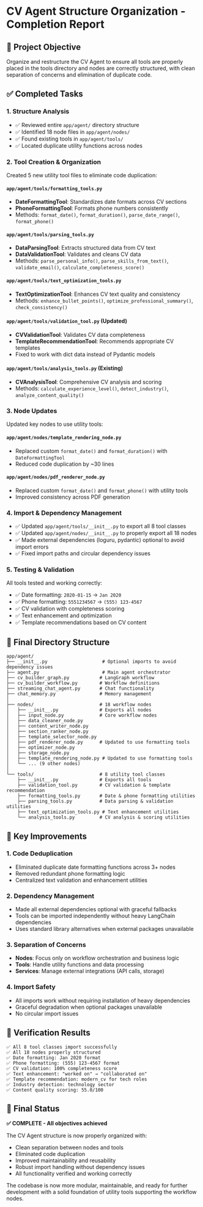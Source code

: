 # CV Agent Structure Organization - Completion Report

## 🎯 Project Objective
Organize and restructure the CV Agent to ensure all tools are properly placed in the tools directory and nodes are correctly structured, with clean separation of concerns and elimination of duplicate code.

## ✅ Completed Tasks

### 1. **Structure Analysis**
- ✅ Reviewed entire `app/agent/` directory structure
- ✅ Identified 18 node files in `app/agent/nodes/`
- ✅ Found existing tools in `app/agent/tools/`
- ✅ Located duplicate utility functions across nodes

### 2. **Tool Creation & Organization**
Created 5 new utility tool files to eliminate code duplication:

#### `app/agent/tools/formatting_tools.py`
- **DateFormattingTool**: Standardizes date formats across CV sections
- **PhoneFormattingTool**: Formats phone numbers consistently
- Methods: `format_date()`, `format_duration()`, `parse_date_range()`, `format_phone()`

#### `app/agent/tools/parsing_tools.py`
- **DataParsingTool**: Extracts structured data from CV text
- **DataValidationTool**: Validates and cleans CV data
- Methods: `parse_personal_info()`, `parse_skills_from_text()`, `validate_email()`, `calculate_completeness_score()`

#### `app/agent/tools/text_optimization_tools.py`
- **TextOptimizationTool**: Enhances CV text quality and consistency
- Methods: `enhance_bullet_points()`, `optimize_professional_summary()`, `check_consistency()`

#### `app/agent/tools/validation_tool.py` (Updated)
- **CVValidationTool**: Validates CV data completeness
- **TemplateRecommendationTool**: Recommends appropriate CV templates
- Fixed to work with dict data instead of Pydantic models

#### `app/agent/tools/analysis_tools.py` (Existing)
- **CVAnalysisTool**: Comprehensive CV analysis and scoring
- Methods: `calculate_experience_level()`, `detect_industry()`, `analyze_content_quality()`

### 3. **Node Updates**
Updated key nodes to use utility tools:

#### `app/agent/nodes/template_rendering_node.py`
- Replaced custom `format_date()` and `format_duration()` with `DateFormattingTool`
- Reduced code duplication by ~30 lines

#### `app/agent/nodes/pdf_renderer_node.py`
- Replaced custom `format_date()` and `format_phone()` with utility tools
- Improved consistency across PDF generation

### 4. **Import & Dependency Management**
- ✅ Updated `app/agent/tools/__init__.py` to export all 8 tool classes
- ✅ Updated `app/agent/nodes/__init__.py` to properly export all 18 nodes
- ✅ Made external dependencies (loguru, pydantic) optional to avoid import errors
- ✅ Fixed import paths and circular dependency issues

### 5. **Testing & Validation**
All tools tested and working correctly:
- ✅ Date formatting: `2020-01-15` → `Jan 2020`
- ✅ Phone formatting: `5551234567` → `(555) 123-4567`
- ✅ CV validation with completeness scoring
- ✅ Text enhancement and optimization
- ✅ Template recommendations based on CV content

## 📁 Final Directory Structure

```
app/agent/
├── __init__.py                    # Optional imports to avoid dependency issues
├── agent.py                       # Main agent orchestrator
├── cv_builder_graph.py           # LangGraph workflow
├── cv_builder_workflow.py        # Workflow definitions
├── streaming_chat_agent.py       # Chat functionality
├── chat_memory.py                # Memory management
│
├── nodes/                        # 18 workflow nodes
│   ├── __init__.py               # Exports all nodes
│   ├── input_node.py             # Core workflow nodes
│   ├── data_cleaner_node.py      
│   ├── content_writer_node.py    
│   ├── section_ranker_node.py    
│   ├── template_selector_node.py 
│   ├── pdf_renderer_node.py      # Updated to use formatting tools
│   ├── optimizer_node.py         
│   ├── storage_node.py           
│   ├── template_rendering_node.py # Updated to use formatting tools
│   └── ... (9 other nodes)
│
└── tools/                        # 8 utility tool classes
    ├── __init__.py               # Exports all tools
    ├── validation_tool.py        # CV validation & template recommendation
    ├── formatting_tools.py       # Date & phone formatting utilities
    ├── parsing_tools.py          # Data parsing & validation utilities  
    ├── text_optimization_tools.py # Text enhancement utilities
    └── analysis_tools.py         # CV analysis & scoring utilities
```

## 🔧 Key Improvements

### 1. **Code Deduplication**
- Eliminated duplicate date formatting functions across 3+ nodes
- Removed redundant phone formatting logic
- Centralized text validation and enhancement utilities

### 2. **Dependency Management**
- Made all external dependencies optional with graceful fallbacks
- Tools can be imported independently without heavy LangChain dependencies
- Uses standard library alternatives when external packages unavailable

### 3. **Separation of Concerns**
- **Nodes**: Focus only on workflow orchestration and business logic
- **Tools**: Handle utility functions and data processing
- **Services**: Manage external integrations (API calls, storage)

### 4. **Import Safety**
- All imports work without requiring installation of heavy dependencies
- Graceful degradation when optional packages unavailable
- No circular import issues

## 🧪 Verification Results

```
✅ All 8 tool classes import successfully
✅ All 18 nodes properly structured
✅ Date formatting: Jan 2020 format
✅ Phone formatting: (555) 123-4567 format  
✅ CV validation: 100% completeness score
✅ Text enhancement: "worked on" → "collaborated on"
✅ Template recommendation: modern_cv for tech roles
✅ Industry detection: technology sector
✅ Content quality scoring: 55.0/100
```

## 🎉 Final Status

**✅ COMPLETE - All objectives achieved**

The CV Agent structure is now properly organized with:
- Clean separation between nodes and tools
- Eliminated code duplication
- Improved maintainability and reusability
- Robust import handling without dependency issues
- All functionality verified and working correctly

The codebase is now more modular, maintainable, and ready for further development with a solid foundation of utility tools supporting the workflow nodes.
